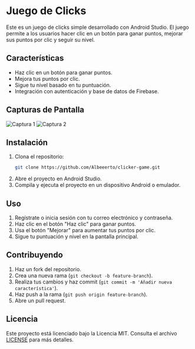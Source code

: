 # Juego de Clicks

Este es un juego de clicks simple desarrollado con Android Studio. El juego permite a los usuarios hacer clic en un botón para ganar puntos, mejorar sus puntos por clic y seguir su nivel.

## Características

- Haz clic en un botón para ganar puntos.
- Mejora tus puntos por clic.
- Sigue tu nivel basado en tu puntuación.
- Integración con autenticación y base de datos de Firebase.

## Capturas de Pantalla

![Captura 1](hito1_alberto_rodriguez/img/login.png)
![Captura 2](hito1_alberto_rodriguez/img/game.png)

## Instalación

1. Clona el repositorio:
    ```sh
    git clone https://github.com/Albeeerto/clicker-game.git
    ```
2. Abre el proyecto en Android Studio.
3. Compila y ejecuta el proyecto en un dispositivo Android o emulador.

## Uso

1. Regístrate o inicia sesión con tu correo electrónico y contraseña.
2. Haz clic en el botón "Haz clic" para ganar puntos.
3. Usa el botón "Mejorar" para aumentar tus puntos por clic.
4. Sigue tu puntuación y nivel en la pantalla principal.

## Contribuyendo

1. Haz un fork del repositorio.
2. Crea una nueva rama (`git checkout -b feature-branch`).
3. Realiza tus cambios y haz commit (`git commit -m 'Añadir nueva característica'`).
4. Haz push a la rama (`git push origin feature-branch`).
5. Abre un pull request.

## Licencia

Este proyecto está licenciado bajo la Licencia MIT. Consulta el archivo [LICENSE](LICENSE) para más detalles.
